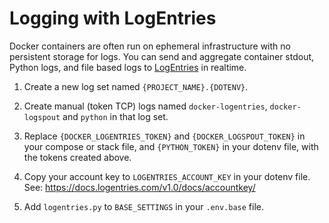 Logging with LogEntries
=======================

Docker containers are often run on ephemeral infrastructure with no persistent
storage for logs. You can send and aggregate container stdout, Python logs, and
file based logs to [LogEntries](https://logentries.com/) in realtime.

1. Create a new log set named `{PROJECT_NAME}.{DOTENV}`.

2. Create manual (token TCP) logs named `docker-logentries`, `docker-logspout`
   and `python` in that log set.

3. Replace `{DOCKER_LOGENTRIES_TOKEN}` and `{DOCKER_LOGSPOUT_TOKEN}` in your
   compose or stack file, and `{PYTHON_TOKEN}` in your dotenv file, with the
   tokens created above.

4. Copy your account key to `LOGENTRIES_ACCOUNT_KEY` in your dotenv file. See:
   https://docs.logentries.com/v1.0/docs/accountkey/

5. Add `logentries.py` to `BASE_SETTINGS` in your `.env.base` file.
